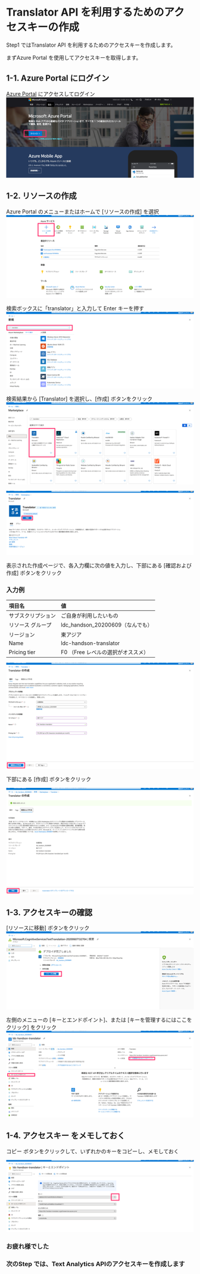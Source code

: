 # Translator API を利用するためのアクセスキーの作成

Step1 ではTranslator API を利用するためのアクセスキーを作成します。

まずAzure Portal を使用してアクセスキーを取得します。

## 1-1. Azure Portal にログイン

[Azure Portal](https://azure.microsoft.com/ja-jp/features/azure-portal/) にアクセスしてログイン
![Azure Portal](https://raw.githubusercontent.com/torisankanasan/katacoda-scenarios/master/SetupAzureAI/images/Microsoft_Azure_Portal___Microsoft_Azure.png)

## 1-2. リソースの作成

Azure Portal のメニューまたはホームで [リソースの作成] を選択
![ホーム_Microsoft_Azure](https://raw.githubusercontent.com/torisankanasan/katacoda-scenarios/master/SetupAzureAI/images/ホーム_Microsoft_Azure.png)

検索ボックスに「translator」と入力して Enter キーを押す
![新規_-_Microsoft_Azure](https://raw.githubusercontent.com/torisankanasan/katacoda-scenarios/master/SetupAzureAI/images/新規_-_Microsoft_Azure.png)

検索結果から [Translator] を選択し、[作成] ボタンをクリック
![Marketplace_-_Microsoft_Azure](https://raw.githubusercontent.com/torisankanasan/katacoda-scenarios/master/SetupAzureAI/images/Marketplace_-_Microsoft_Azure.png)

![Translator_Microsoft_Azure](https://raw.githubusercontent.com/torisankanasan/katacoda-scenarios/master/SetupAzureAI/images/Translator_Microsoft_Azure.png)

表示された作成ページで、各入力欄に次の値を入力し、下部にある [確認および作成] ボタンをクリック

### 入力例

|  項目名  |  値  |
| :-- | :-- |
|  サブスクリプション  |  ご自身が利用したいもの  |
|  リソース グループ  |  ldc_handson_20200609（なんでも）  |
|  リージョン  |  東アジア  |
|  Name  |  ldc-handson-translator  |
|  Pricing tier |  F0 （Free レベルの選択がオススメ）  |

![Translator_の作成_-_Microsoft_Azure](https://raw.githubusercontent.com/torisankanasan/katacoda-scenarios/master/SetupAzureAI/images/Translator_の作成_-_Microsoft_Azure.png)

下部にある [作成] ボタンをクリック

![Translator_の確認_Microsoft_Azure](https://raw.githubusercontent.com/torisankanasan/katacoda-scenarios/master/SetupAzureAI/images/Translator_の確認_Microsoft_Azure.png)

## 1-3. アクセスキーの確認

 [リソースに移動] ボタンをクリック
 ![Microsoft_CognitiveServicesTextTranslation-20200607132704___概要_-_Microsoft_Azure](https://raw.githubusercontent.com/torisankanasan/katacoda-scenarios/master/SetupAzureAI/images/Microsoft_CognitiveServicesTextTranslation-20200607132704___概要_-_Microsoft_Azure.png)

左側のメニューの [キーとエンドポイント]、または [キーを管理するにはここをクリック] をクリック
![ldc-handson-translator_-_Microsoft_Azure](https://raw.githubusercontent.com/torisankanasan/katacoda-scenarios/master/SetupAzureAI/images/ldc-handson-translator_-_Microsoft_Azure.png)

## 1-4. アクセスキー をメモしておく

コピー ボタンをクリックして、いずれかのキーをコピーし、メモしておく

![ldc-handson-translator___キーとエンドポイント_-_Microsoft_Azure](https://raw.githubusercontent.com/torisankanasan/katacoda-scenarios/master/SetupAzureAI/images/ldc-handson-translator___キーとエンドポイント_-_Microsoft_Azure.png)

### お疲れ様でした
### 次のStep では、Text Analytics APIのアクセスキーを作成します